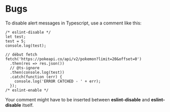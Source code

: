 # Bugs

To disable alert messages in Typescript, use a comment like this:

    /* eslint-disable */
    let test;
    test = 5;
    console.log(test);

    // début fetch
    fetch('https://pokeapi.co/api/v2/pokemon?limit=20&offset=0')
      .then(res => res.json())
      // @ts-ignore
      .then(console.log(test))
      .catch(function (err) {
        console.log('ERROR CATCHED - ' + err);
      });
    /* eslint-enable */

Your comment might have to be inserted between **eslint-disable** and **eslint-disable** itself.